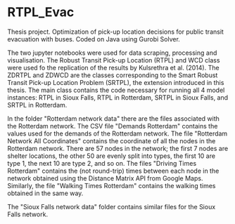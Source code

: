 # RTPL_Evac
Thesis project. Optimization of pick-up location decisions for public transit evacuation with buses. Coded on Java using Gurobi Solver.

The two jupyter notebooks were used for data scraping, processing and visualisation. The Robust Transit Pick-up Location (RTPL) and WCD class were used fo the replication of the results by Kulsrethra et al. (2014). The ZDRTPL and ZDWCD are the classes corresponding to the Smart Robust Transit Pick-up Location Problem (SRTPL), the extension introduced in this thesis. The main class contains the code necessary for running all 4 model instances: RTPL in Sioux Falls, RTPL in Rotterdam, SRTPL in Sioux Falls, and SRTPL in Rotterdam. 

In the folder "Rotterdam network data" there are the files associated with the Rotterdam network. The CSV file "Demands Rotterdam" contains the values used for the demands of the Rotterdam network. The file "Rotterdam Network All Coordinates" contains the coordinate of all the nodes in the Rotterdam network. There are 57 nodes in the network; the first 7 nodes are shelter locations, the other 50 are evenly split into types, the first 10 are type 1, the next 10 are type 2, and so on. The files "Driving Times Rotterdam" contains the (not round-trip) times between each node in the network obtained using the Distance Matrix API from Google Maps. Similarly, the file "Walking Times Rotterdam" contains the walking times obtained in the same way.

The "Sioux Falls network data" folder contains similar files for the Sioux Falls network.
